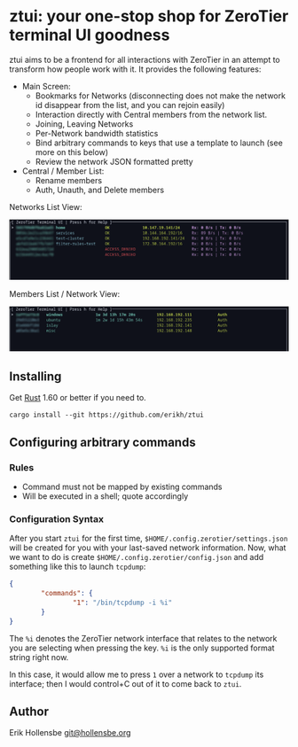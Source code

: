 # ztui: your one-stop shop for ZeroTier terminal UI goodness

ztui aims to be a frontend for all interactions with ZeroTier in an attempt to
transform how people work with it. It provides the following features:

- Main Screen:
  - Bookmarks for Networks (disconnecting does not make the network id disappear from the list, and you can rejoin easily)
  - Interaction directly with Central members from the network list.
  - Joining, Leaving Networks
  - Per-Network bandwidth statistics
  - Bind arbitrary commands to keys that use a template to launch (see more on this below)
  - Review the network JSON formatted pretty
- Central / Member List:
  - Rename members
  - Auth, Unauth, and Delete members

Networks List View:

<center><img src="readme-images/main.png" /></center>

Members List / Network View:

<center><img src="readme-images/network.png" /></center>

## Installing

Get [Rust](https://www.rustup.rs) 1.60 or better if you need to.

```
cargo install --git https://github.com/erikh/ztui
```

## Configuring arbitrary commands

### Rules

- Command must not be mapped by existing commands
- Will be executed in a shell; quote accordingly

### Configuration Syntax

After you start `ztui` for the first time, `$HOME/.config.zerotier/settings.json` will be created for you with your last-saved network information. Now, what we want to do is create `$HOME/.config.zerotier/config.json` and add something like this to launch `tcpdump`:

```json
{
        "commands": {
                "1": "/bin/tcpdump -i %i"
        }
}
```

The `%i` denotes the ZeroTier network interface that relates to the network you are selecting when pressing the key. `%i` is the only supported format string right now.

In this case, it would allow me to press `1` over a network to `tcpdump` its interface; then I would control+C out of it to come back to `ztui`.

## Author

Erik Hollensbe <git@hollensbe.org>
